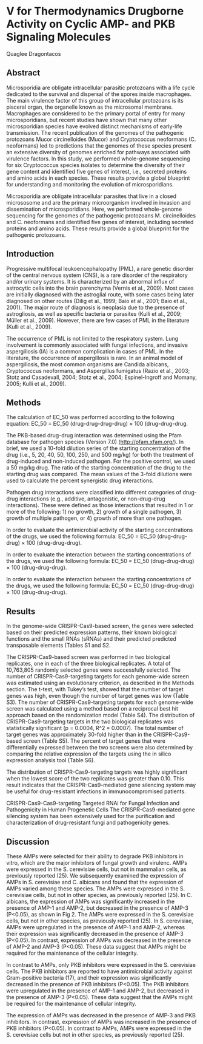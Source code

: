 # V for Thermodynamics Drugborne Activity on Cyclic AMP- and PKB Signaling Molecules
Quaglee Dragontacos


## Abstract
Microsporidia are obligate intracellular parasitic protozoans with a life cycle dedicated to the survival and dispersal of the spores inside macrophages. The main virulence factor of this group of intracellular protozoans is its pisceral organ, the organelle known as the microsomal membrane. Macrophages are considered to be the primary portal of entry for many microsporidians, but recent studies have shown that many other microsporidian species have evolved distinct mechanisms of early-life transmission. The recent publication of the genomes of the pathogenic protozoans Mucor circinelloides (Mucor) and Cryptococcus neoformans (C. neoformans) led to predictions that the genomes of these species present an extensive diversity of genomes enriched for pathways associated with virulence factors. In this study, we performed whole-genome sequencing for six Cryptococcus species isolates to determine the diversity of their gene content and identified five genes of interest, i.e., secreted proteins and amino acids in each species. These results provide a global blueprint for understanding and monitoring the evolution of microsporidians.

Microsporidia are obligate intracellular parasites that live in a closed micrososome and are the primary microorganism involved in invasion and dissemination of microsporidians. Here, we performed whole-genome sequencing for the genomes of the pathogenic protozoans M. circinelloides and C. neoformans and identified five genes of interest, including secreted proteins and amino acids. These results provide a global blueprint for the pathogenic protozoans.


## Introduction
Progressive multifocal leukoencephalopathy (PML), a rare genetic disorder of the central nervous system (CNS), is a rare disorder of the respiratory and/or urinary systems. It is characterized by an abnormal influx of astrocytic cells into the brain parenchyma (Vernis et al., 2009). Most cases are initially diagnosed with the astroglial route, with some cases being later diagnosed on other routes (Dilig et al., 1999; Baio et al., 2001; Baio et al., 2001). The major route of diagnosis is neoplasia due to the presence of astrogliosis, as well as specific bacteria or parasites (Kulli et al., 2009; Müller et al., 2009). However, there are few cases of PML in the literature (Kulli et al., 2009).

The occurrence of PML is not limited to the respiratory system. Lung involvement is commonly associated with fungal infections, and invasive aspergillosis (IA) is a common complication in cases of PML. In the literature, the occurrence of aspergillosis is rare. In an animal model of aspergillosis, the most common organisms are Candida albicans, Cryptococcus neoformans, and Aspergillus fumigatus (Razio et al., 2003; Stotz and Casadevall, 2004; Stotz et al., 2004; Espinel-Ingroff and Momany, 2005; Kulli et al., 2009).


## Methods
The calculation of EC_50 was performed according to the following equation: EC_50 = EC_50 (drug-drug-drug-drug) × 100 (drug-drug-drug.

The PKB-based drug-drug interaction was determined using the Pfam database for pathogen species (Version 7.0) (http://pfam.xfam.org/). In brief, we used a 10-fold dilution series of the starting concentration of the drug (i.e., 5, 20, 40, 50, 100, 250, and 500 mg/kg) for both the treatment of drug-induced and non-induced pathogen. For the positive control, we used a 50 mg/kg drug. The ratio of the starting concentration of the drug to the starting drug was compared. The mean values of the 3-fold dilutions were used to calculate the percent synergistic drug interactions.

Pathogen drug interactions were classified into different categories of drug-drug interactions (e.g., additive, antagonistic, or non-drug-drug interactions). These were defined as those interactions that resulted in 1 or more of the following: 1) no growth, 2) growth of a single pathogen, 3) growth of multiple pathogen, or 4) growth of more than one pathogen.

In order to evaluate the antimicrobial activity of the starting concentrations of the drugs, we used the following formula: EC_50 = EC_50 (drug-drug-drug) × 100 (drug-drug-drug).

In order to evaluate the interaction between the starting concentrations of the drugs, we used the following formula: EC_50 = EC_50 (drug-drug-drug) × 100 (drug-drug-drug).

In order to evaluate the interaction between the starting concentrations of the drugs, we used the following formula: EC_50 = EC_50 (drug-drug-drug) × 100 (drug-drug-drug).


## Results
In the genome-wide CRISPR-Cas9-based screen, the genes were selected based on their predicted expression patterns, their known biological functions and the small RNAs (sRNAs) and their predicted predicted transposable elements (Tables S1 and S2.

The CRISPR-Cas9-based screen was performed in two biological replicates, one in each of the three biological replicates. A total of 10,763,805 randomly selected genes were successfully selected. The number of CRISPR-Cas9-targeting targets for each genome-wide screen was estimated using an evolutionary criterion, as described in the Methods section. The t-test, with Tukey’s test, showed that the number of target genes was high, even though the number of target genes was low (Table S3). The number of CRISPR-Cas9-targeting targets for each genome-wide screen was calculated using a method based on a reciprocal best hit approach based on the randomization model (Table S4). The distribution of CRISPR-Cas9-targeting targets in the two biological replicates was statistically significant (p = 0.0004, R^2 = 0.0007). The total number of target genes was approximately 30-fold higher than in the CRISPR-Cas9-based screen (Table S5). The percent of target genes that were differentially expressed between the two screens were also determined by comparing the relative expression of the targets using the in silico expression analysis tool (Table S6).

The distribution of CRISPR-Cas9-targeting targets was highly significant when the lowest score of the two replicates was greater than 0.10. This result indicates that the CRISPR-Cas9-mediated gene silencing system may be useful for drug-resistant infections in immunocompromised patients.

CRISPR-Cas9-Cas9-targeting Targeted RNAi for Fungal Infection and Pathogenicity in Human Progenetic Cells
The CRISPR-Cas9-mediated gene silencing system has been extensively used for the purification and characterization of drug-resistant fungi and pathogenicity genes.


## Discussion
These AMPs were selected for their ability to degrade PKB inhibitors in vitro, which are the major inhibitors of fungal growth and virulenc. AMPs were expressed in the S. cerevisiae cells, but not in mammalian cells, as previously reported (25). We subsequently examined the expression of AMPs in S. cerevisiae and C. albicans and found that the expression of AMPs varied among these species. The AMPs were expressed in the S. cerevisiae cells, but not in other species, as previously reported (25). In C. albicans, the expression of AMPs was significantly increased in the presence of AMP-1 and AMP-2, but decreased in the presence of AMP-3 (P<0.05), as shown in Fig 2. The AMPs were expressed in the S. cerevisiae cells, but not in other species, as previously reported (25). In S. cerevisiae, AMPs were upregulated in the presence of AMP-1 and AMP-2, whereas their expression was significantly decreased in the presence of AMP-3 (P<0.05). In contrast, expression of AMPs was decreased in the presence of AMP-2 and AMP-3 (P<0.05). These data suggest that AMPs might be required for the maintenance of the cellular integrity.

In contrast to AMPs, only PKB inhibitors were expressed in the S. cerevisiae cells. The PKB inhibitors are reported to have antimicrobial activity against Gram-positive bacteria (17), and their expression was significantly decreased in the presence of PKB inhibitors (P<0.05). The PKB inhibitors were upregulated in the presence of AMP-1 and AMP-2, but decreased in the presence of AMP-3 (P<0.05). These data suggest that the AMPs might be required for the maintenance of cellular integrity.

The expression of AMPs was decreased in the presence of AMP-3 and PKB inhibitors. In contrast, expression of AMPs was increased in the presence of PKB inhibitors (P<0.05). In contrast to AMPs, AMPs were expressed in the S. cerevisiae cells but not in other species, as previously reported (25).
